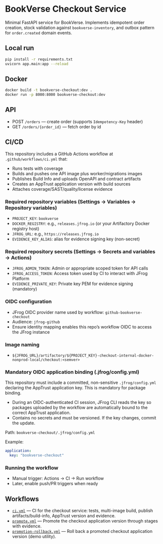 # BookVerse Checkout Service

Minimal FastAPI service for BookVerse. Implements idempotent order creation,
stock validation against `bookverse-inventory`, and outbox pattern for
`order.created` domain events.

## Local run

```bash
pip install -r requirements.txt
uvicorn app.main:app --reload
```

## Docker

```bash
docker build -t bookverse-checkout:dev .
docker run -p 8000:8000 bookverse-checkout:dev
```

## API

- POST `/orders` — create order (supports `Idempotency-Key` header)
- GET `/orders/{order_id}` — fetch order by id

## CI/CD

This repository includes a GitHub Actions workflow at `.github/workflows/ci.yml` that:

- Runs tests with coverage
- Builds and pushes one API image plus worker/migrations images
- Publishes Build Info and uploads OpenAPI and contract artifacts
- Creates an AppTrust application version with build sources
- Attaches coverage/SAST/quality/license evidence

### Required repository variables (Settings → Variables → Repository variables)

- `PROJECT_KEY`: `bookverse`
- `DOCKER_REGISTRY`: e.g., `releases.jfrog.io` (or your Artifactory Docker registry host)
- `JFROG_URL`: e.g., `https://releases.jfrog.io`
- `EVIDENCE_KEY_ALIAS`: alias for evidence signing key (non-secret)

### Required repository secrets (Settings → Secrets and variables → Actions)

- `JFROG_ADMIN_TOKEN`: Admin or appropriate scoped token for API calls
- `JFROG_ACCESS_TOKEN`: Access token used by CI to interact with JFrog Platform
- `EVIDENCE_PRIVATE_KEY`: Private key PEM for evidence signing (mandatory)

### OIDC configuration

- JFrog OIDC provider name used by workflow: `github-bookverse-checkout`
- Audience: `jfrog-github`
- Ensure identity mapping enables this repo’s workflow OIDC to access the JFrog instance

### Image naming

- `${JFROG_URL}/artifactory/${PROJECT_KEY}-checkout-internal-docker-nonprod-local/checkout:<semver>`

### Mandatory OIDC application binding (.jfrog/config.yml)

This repository must include a committed, non-sensitive `.jfrog/config.yml` declaring the AppTrust application key. This is mandatory for package binding.

- During an OIDC-authenticated CI session, JFrog CLI reads the key so packages uploaded by the workflow are automatically bound to the correct AppTrust application.
- Contains no secrets and must be versioned. If the key changes, commit the update.

Path: `bookverse-checkout/.jfrog/config.yml`

Example:

```yaml
application:
  key: "bookverse-checkout"
```

### Running the workflow

- Manual trigger: Actions → CI → Run workflow
- Later, enable push/PR triggers when ready

## Workflows

- [`ci.yml`](.github/workflows/ci.yml) — CI for the checkout service: tests, multi-image build, publish artifacts/build-info, AppTrust version and evidence.
- [`promote.yml`](.github/workflows/promote.yml) — Promote the checkout application version through stages with evidence.
- [`promotion-rollback.yml`](.github/workflows/promotion-rollback.yml) — Roll back a promoted checkout application version (demo utility).

